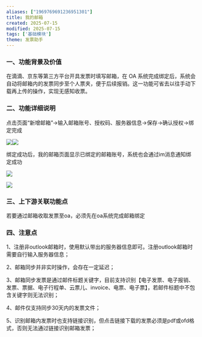 ```yaml
---
aliases: ["1969769691236951301"]
title: 我的邮箱
created: 2025-07-15
modified: 2025-07-15
tags: ['基础模块']
theme: 发票助手
---
```


### 一、功能背景及价值

在滴滴、京东等第三方平台开具发票时填写邮箱，在 OA 系统完成绑定后，系统会自动将邮箱内的发票同步至个人票夹，便于后续报销。这一功能可省去以往手动下载再上传的操作，实现无感知收票。

###

### 二、功能详细说明

点击页面“新增邮箱”->输入邮箱账号、授权码、服务器信息->保存->确认授权->绑定完成

![](b7d28f93203936e471b917a7df66dccc.jpg)![](b97d30b03b73a00faf3fd2a1bbdf3400.jpg)

绑定成功后，我的邮箱页面显示已绑定的邮箱账号，系统也会通过im消息通知绑定成功

![](db2596608051724c9d4036d38d3dae78.jpg)

![](3792a16af8ec670867f1532bff7aab3e.jpg)

### 三、上下游关联功能点

若要通过邮箱收取发票至oa，必须先在oa系统完成邮箱绑定

### 四、注意点

1、注册非outlook邮箱时，使用默认带出的服务器信息即可。注册outlook邮箱时需要自行输入服务器信息；

2、邮箱同步并非实时操作，会存在一定延迟；

3、邮箱同步发票是通过邮件标题关键字，目前支持识别【电子发票、电子报销、发票、票据、电子行程单、云票儿、invoice、电票、电子票】，若邮件标题中不包含关键字则无法识别；

4、邮件仅支持同步30天内的发票文件；

5、识别邮箱内发票时也支持链接识别，但点击链接下载的发票必须是pdf或ofd格式，否则无法通过链接识别邮箱发票；